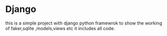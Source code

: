 # Django
this is a simple project with django python framewrok to show the working of faker,sqlite ,models,views etc
it includes all code.

